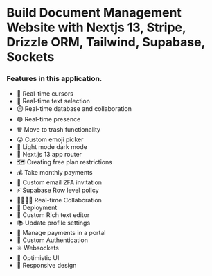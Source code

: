 # Build Document Management Website with Nextjs 13, Stripe, Drizzle ORM, Tailwind, Supabase, Sockets

### Features in this application.

- 🤯 Real-time cursors
- 📝 Real-time text selection
- ⏱️ Real-time database and collaboration
- 🟢 Real-time presence
- 🗑️ Move to trash functionality
- 😜 Custom emoji picker
- 🌙 Light mode dark mode
- 🚨 Next.js 13 app router
- 🗺️ Creating free plan restrictions
- 💰 Take monthly payments
- 📧 Custom email 2FA invitation
- ⚡️ Supabase Row level policy
- 👨‍👨‍👧‍👦 Real-time Collaboration
- 👾 Deployment
- 🤑 Custom Rich text editor
- 📚 Update profile settings
- 📍 Manage payments in a portal
- 🔐 Custom Authentication
- ✳️ Websockets
- 📣 Optimistic UI
- 📱 Responsive design
